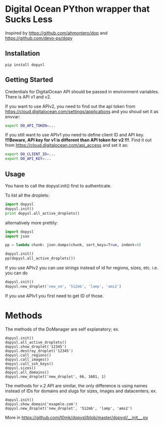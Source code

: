 # Digital Ocean PYthon wrapper that Sucks Less

Inspired by https://github.com/ahmontero/dop and https://github.com/devo-ps/dopy

## Installation

```
pip install dopysl
```

## Getting Started

Credentials for DigitalOcean API should be passed in environment variables.
There is API v1 and v2.

If you want to use APIv2, you need to find out the api token from https://cloud.digitalocean.com/settings/applications and you shoud set it as envvar:

```sh
export DO_API_TOKEN=...
```

If you still want to use APIv1 you need to define client ID and API key. **!!!Beware, API key for v1 is different than API token for v2 !!!**. Find it out from https://cloud.digitalocean.com/api_access and set it as:

```sh
export DO_CLIENT_ID=...
export DO_API_KEY=...
```

## Usage

You have to call the dopysl.init() first to authenticate.

To list all the droplets:

```python
import dopysl
dopysl.init()
print dopysl.all_active_droplets()
```

alternatively more prettily:

```python
import dopysl
import json

pp = lambda chunk: json.dumps(chunk, sort_keys=True, indent=4)

dopysl.init()
pp(dopysl.all_active_droplets())
```

If you use APIv2 you can use strings instead of id for regions, sizes, etc.
i.e. you can do

```python
dopysl.init()
dopysl.new_droplet('new_vm', '512mb', 'lamp', 'ams2')
```

If you use APIv1 you first need to get ID of those.

# Methods

The methods of the DoManager are self explanatory; ex.

```
dopysl.init()
dopysl.all_active_droplets()
dopysl.show_droplet('12345')
dopysl.destroy_droplet('12345')
dopysl.call_regions()
dopysl.call_images()
dopysl.call_ssh_keys()
dopysl.sizes()
dopysl.all_domains()
dopysl.new_droplet('new_droplet', 66, 1601, 1)
```

The methods for v.2 API are similar, the only difference
is using names instead of IDs for domains and slugs for
sizes, images and datacenters; ex.

```
dopysl.init()
dopysl.show_domain('exapmle.com')
dopysl.new_droplet('new_droplet', '512mb', 'lamp', 'ams2')
```

More in https://github.com/t0mk/dopysl/blob/master/dopysl/__init__.py

